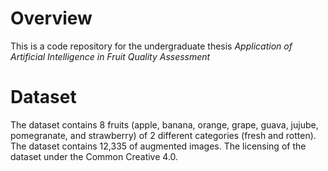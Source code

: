 # Overview
This is a code repository for the undergraduate thesis *Application of Artificial Intelligence in Fruit Quality Assessment*

# Dataset
The dataset contains 8 fruits (apple, banana, orange, grape, guava, jujube, pomegranate, and strawberry) of 2 different categories (fresh and rotten). The dataset contains 12,335 of augmented images. 
The licensing of the dataset under the Common Creative 4.0. 


